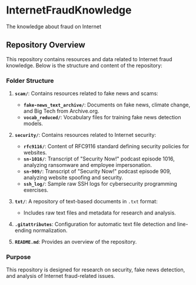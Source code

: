 # InternetFraudKnowledge
The knowledge about fraud on Internet

## Repository Overview
This repository contains resources and data related to Internet fraud knowledge. Below is the structure and content of the repository:

### Folder Structure
1. **`scam/`**: Contains resources related to fake news and scams:
   - **`fake-news_text_archive/`**: Documents on fake news, climate change, and Big Tech from Archive.org.
   - **`vocab_reduced/`**: Vocabulary files for training fake news detection models.

2. **`security/`**: Contains resources related to Internet security:
   - **`rfc9116/`**: Content of RFC9116 standard defining security policies for websites.
   - **`sn-1016/`**: Transcript of "Security Now!" podcast episode 1016, analyzing ransomware and employee impersonation.
   - **`sn-909/`**: Transcript of "Security Now!" podcast episode 909, analyzing website spoofing and security.
   - **`ssh_log/`**: Sample raw SSH logs for cybersecurity programming exercises.

3. **`txt/`**: A repository of text-based documents in `.txt` format:
   - Includes raw text files and metadata for research and analysis.

4. **`.gitattributes`**: Configuration for automatic text file detection and line-ending normalization.

5. **`README.md`**: Provides an overview of the repository.

### Purpose
This repository is designed for research on security, fake news detection, and analysis of Internet fraud-related issues.